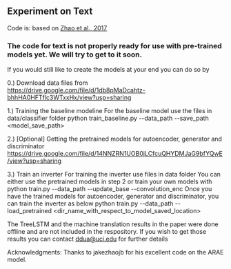 ## Experiment on Text

Code is: based on [Zhao et al., 2017](https://github.com/jakezhaojb/ARAE)

### The code for text is not properly ready for use with pre-trained models yet. We will try to get to it soon. ####

If you would still like to create the models at your end you can do so by

0.) Download data files from 
https://drive.google.com/file/d/1db8pMaDcahtz-bhhHA0HFTflc3WTxxHx/view?usp=sharing

1.) Training the baseline modeline 
For the baseline model use the files in data/classifier folder
python train_baseline.py --data_path <path> --save_path <model_save_path>

2.) [Optional] Getting the pretrained models for autoencoder, generator and discriminator
https://drive.google.com/file/d/14NNZRN1UOB0jLCfcuQHYDMJaG9bfYQwE/view?usp=sharing

3.) Train an inverter
For training the inverter use files in data folder
You can either use the pretrained models in step 2 or train your own models with 
python train.py --data_path <path> --update_base --convolution_enc 
Once you have the trained models for autoencoder, generator and discriminator, you can train the inverter as below
python train.py --data_path <path> --load_pretrained <dir_name_with_respect_to_model_saved_location>

The TreeLSTM and the machine translation results in the paper were done offline and are not included in the respository. If you wish to get those results you can contact ddua@uci.edu for further details


Acknowledgments:
Thanks to jakezhaojb for his excellent code on the ARAE model.
